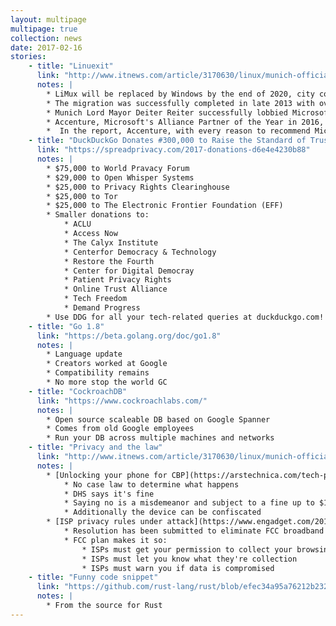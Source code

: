 ```yaml
---
layout: multipage
multipage: true
collection: news
date: 2017-02-16
stories:
    - title: "Linuexit"
      link: "http://www.itnews.com/article/3170630/linux/munich-officials-vote-to-replace-citys-linux-desktop-with-windows.html"
      notes: |
        * LiMux will be replaced by Windows by the end of 2020, city councillors have decided
        * The migration was successfully completed in late 2013 with over 15,000 personal computers and laptops of public employees moving to free and open-source software.
        * Munich Lord Mayor Deiter Reiter successfully lobbied Microsoft in late 2016 to move its Microsoft Germany corporate headquarters to to Munich.
        * Accenture, Microsoft's Alliance Partner of the Year in 2016, was chosen to deliver a fair case on what Munich should do with its city IT desktops.
        *  In the report, Accenture, with every reason to recommend Microsoft products, said only between 18 percent and 28 percent of city users had software problems which could be solved by migrating to Windows and MS Office. 
    - title: "DuckDuckGo Donates #300,000 to Raise the Standard of Trust Online"
      link: "https://spreadprivacy.com/2017-donations-d6e4e4230b88"
      notes: |
        * $75,000 to World Pravacy Forum
        * $29,000 to Open Whisper Systems
        * $25,000 to Privacy Rights Clearinghouse
        * $25,000 to Tor
        * $25,000 to The Electronic Frontier Foundation (EFF)
        * Smaller donations to:
            * ACLU
            * Access Now
            * The Calyx Institute
            * Centerfor Democracy & Technology
            * Restore the Fourth
            * Center for Digital Democray
            * Patient Privacy Rights
            * Online Trust Alliance
            * Tech Freedom
            * Demand Progress
        * Use DDG for all your tech-related queries at duckduckgo.com!
    - title: "Go 1.8"
      link: "https://beta.golang.org/doc/go1.8"
      notes: |
        * Language update
        * Creators worked at Google
        * Compatibility remains
        * No more stop the world GC
    - title: "CockroachDB"
      link: "https://www.cockroachlabs.com/"
      notes: |
        * Open source scaleable DB based on Google Spanner
        * Comes from old Google employees
        * Run your DB across multiple machines and networks
    - title: "Privacy and the law"
      link: "http://www.itnews.com/article/3170630/linux/munich-officials-vote-to-replace-citys-linux-desktop-with-windows.html"
      notes: |
        * [Unlocking your phone for CBP](https://arstechnica.com/tech-policy/2017/02/what-could-happen-if-you-refuse-to-unlock-your-phone-at-the-us-border/)
            * No case law to determine what happens
            * DHS says it's fine
            * Saying no is a misdemeanor and subject to a fine up to $1,000 (citing 19 US Code Section 507)
            * Additionally the device can be confiscated
        * [ISP privacy rules under attack](https://www.engadget.com/2017/02/15/republican-plan-to-overturn-isp-privacy-rules/)
            * Resolution has been submitted to eliminate FCC broadband privacy rules
            * FCC plan makes it so:
                * ISPs must get your permission to collect your browsing data and sensitive info
                * ISPs must let you know what they're collection
                * ISPs must warn you if data is compromised
    - title: "Funny code snippet"
      link: "https://github.com/rust-lang/rust/blob/efec34a95a76212b2324d98f3f6d94a1397c2544/mk/prepare.mk#L44-L51"
      notes: |
        * From the source for Rust
---
```

